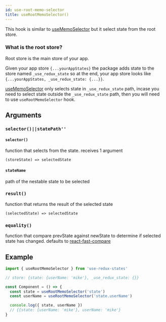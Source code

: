 ```yaml
---
id: use-root-memo-selector
title: useRootMemoSelector()
---
```


This hook is similar to [useMemoSelector](./use-memo-selector.md) but it select state from the root store.
### What is the root store?
Root store is the main store of your app.

Given your app store `{...yourAppStates}` the package adds state to the store named `_use_redux_state` so at the end,  your app store looks like `{...yourAppStates, _use_redux_state: {...}}`.

[useMemoSelector](./use-memo-selector.md) only selects state in `_use_redux_state` path, incase you need to select state outside the `_use_redux_state` path, then you will need to use `useRootMemoSelector` hook.


## Arguments

### `selector()||statePath''`

#### `selector()`

function that selects from the state.
receives 1 argument

```
(storeState) => selectedState
```

#### `stateName`

path of the nestable state to be selected

### `result()`

function that returns the result of the selected state

```
(selectedState) => selectedState
```

### `equality()`

function that compare prevState against newState to determine if selected state has changed. defaults to [react-fast-compare](https://github.com/FormidableLabs/react-fast-compare)

## Example

```jsx
import { useRootMemoSelector } from 'use-redux-states'

// store: {state: {userName: 'mike'}, _use_redux_state: {}}

const Component = () => {
  const state = useRootMemoSelector('state')
  const userName = useRootMemoSelector('state.userName')

  console.log({ state, userName })
  // {{state: {userName: 'mike'}, userName: 'mike'}
}
```
